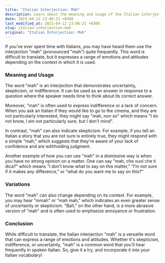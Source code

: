 ```yaml
---
title: "Italian Interjection: Mah"
description: Learn about the meaning and usage of the Italian interjection "Mah"
date: 2023-04-12 23:06:21 +0300
last_modified_at: 2023-04-12 23:06:21 +0300
slug: italian-interjection-mah
original: "Italian Interjection: Mah"
---
```

If you've ever spent time with Italians, you may have heard them use the interjection "mah" (pronounced "mah") quite frequently. This word is difficult to translate, but it expresses a range of emotions and attitudes depending on the context in which it is used.

### Meaning and Usage

The word "mah" is an interjection that demonstrates uncertainty, skepticism, or indifference. It can be used as an answer in response to a question where the speaker needs time to think about its correct answer. 

Moreover, "mah" is often used to express indifference or a lack of concern. When you ask an Italian if they would like to go to the cinema, and they are not particularly interested, they might say "mah, non so" which means "I do not know, I am not particularly sure, but I don't mind". 

In contrast, "mah" can also indicate skepticism. For example, if you tell an Italian a story that you are not sure is entirely true, they might respond with a simple "mah," which suggests that they're aware of your lack of confidence and are withholding judgment. 

Another example of how you can use "mah" in a dismissive way is when you have no strong opinion on a matter. One can say "mah, che vuoi che ti dica?" which means "I don’t know what to say on this matter,” “I’m not sure if it makes any difference,” or “what do you want me to say on this?”

### Variations

The word "mah" can also change depending on its context. For example, you may hear "mmah" or "mah mah," which indicates an even greater sense of uncertainty or skepticism. "Bah," on the other hand, is a more abrasive version of "mah" and is often used to emphasize annoyance or frustration.

### Conclusion

While difficult to translate, the Italian interjection "mah" is a versatile word that can express a range of emotions and attitudes. Whether it's skepticism, indifference, or uncertainty, "mah" is a common word that you'll hear frequently in spoken Italian. So, give it a try, and incorporate it into your Italian vocabulary!